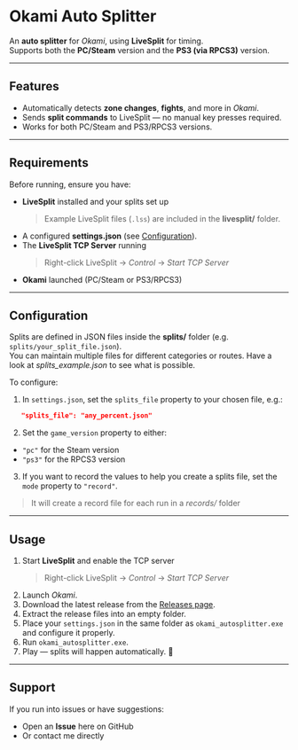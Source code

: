 # Okami Auto Splitter

An **auto splitter** for *Okami*, using **LiveSplit** for timing.  
Supports both the **PC/Steam** version and the **PS3 (via RPCS3)** version.

---

## Features

- Automatically detects **zone changes**, **fights**, and more in *Okami*.  
- Sends **split commands** to LiveSplit — no manual key presses required.  
- Works for both PC/Steam and PS3/RPCS3 versions.  

---

## Requirements

Before running, ensure you have:

- **LiveSplit** installed and your splits set up  
  > Example LiveSplit files (`.lss`) are included in the **livesplit/** folder.
- A configured **settings.json** (see [Configuration](#configuration)).  
- The **LiveSplit TCP Server** running  
  > Right-click LiveSplit → *Control* → *Start TCP Server*  
- **Okami** launched (PC/Steam or PS3/RPCS3)

---

## Configuration

Splits are defined in JSON files inside the **splits/** folder (e.g. `splits/your_split_file.json`).  
You can maintain multiple files for different categories or routes. Have a look at *splits_example.json* to see what is possible.

To configure:

1. In `settings.json`, set the `splits_file` property to your chosen file, e.g.:
```json
   "splits_file": "any_percent.json"   
```
2. Set the `game_version` property to either:
-   `"pc"` for the Steam version
-   `"ps3"` for the RPCS3 version
3. If you want to record the values to help you create a splits file, set the `mode` property to `"record"`.
  > It will create a record file for each run in a *records/* folder

---

## Usage

1.  Start **LiveSplit** and enable the TCP server
    > Right-click LiveSplit → _Control_ → _Start TCP Server_
2.  Launch _Okami_.
3.  Download the latest release from the [Releases page](../../releases).
4.  Extract the release files into an empty folder.
5.  Place your `settings.json` in the same folder as `okami_autosplitter.exe` and configure it properly. 
6.  Run `okami_autosplitter.exe`.
8.  Play — splits will happen automatically. 🎉

---

## Support

If you run into issues or have suggestions:
-   Open an **Issue** here on GitHub
-   Or contact me directly